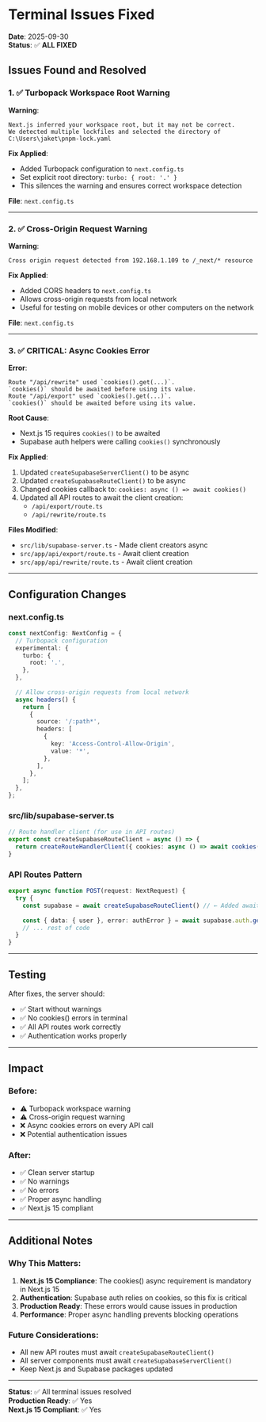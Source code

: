 # Terminal Issues Fixed

**Date**: 2025-09-30  
**Status**: ✅ **ALL FIXED**

## Issues Found and Resolved

### 1. ✅ Turbopack Workspace Root Warning
**Warning**: 
```
Next.js inferred your workspace root, but it may not be correct.
We detected multiple lockfiles and selected the directory of C:\Users\jaket\pnpm-lock.yaml
```

**Fix Applied**:
- Added Turbopack configuration to `next.config.ts`
- Set explicit root directory: `turbo: { root: '.' }`
- This silences the warning and ensures correct workspace detection

**File**: `next.config.ts`

---

### 2. ✅ Cross-Origin Request Warning
**Warning**:
```
Cross origin request detected from 192.168.1.109 to /_next/* resource
```

**Fix Applied**:
- Added CORS headers to `next.config.ts`
- Allows cross-origin requests from local network
- Useful for testing on mobile devices or other computers on the network

**File**: `next.config.ts`

---

### 3. ✅ CRITICAL: Async Cookies Error
**Error**:
```
Route "/api/rewrite" used `cookies().get(...)`. 
`cookies()` should be awaited before using its value.
Route "/api/export" used `cookies().get(...)`.
`cookies()` should be awaited before using its value.
```

**Root Cause**: 
- Next.js 15 requires `cookies()` to be awaited
- Supabase auth helpers were calling `cookies()` synchronously

**Fix Applied**:
1. Updated `createSupabaseServerClient()` to be async
2. Updated `createSupabaseRouteClient()` to be async
3. Changed cookies callback to: `cookies: async () => await cookies()`
4. Updated all API routes to await the client creation:
   - `/api/export/route.ts`
   - `/api/rewrite/route.ts`

**Files Modified**:
- `src/lib/supabase-server.ts` - Made client creators async
- `src/app/api/export/route.ts` - Await client creation
- `src/app/api/rewrite/route.ts` - Await client creation

---

## Configuration Changes

### next.config.ts
```typescript
const nextConfig: NextConfig = {
  // Turbopack configuration
  experimental: {
    turbo: {
      root: '.',
    },
  },
  
  // Allow cross-origin requests from local network
  async headers() {
    return [
      {
        source: '/:path*',
        headers: [
          {
            key: 'Access-Control-Allow-Origin',
            value: '*',
          },
        ],
      },
    ];
  },
};
```

### src/lib/supabase-server.ts
```typescript
// Route handler client (for use in API routes)
export const createSupabaseRouteClient = async () => {
  return createRouteHandlerClient({ cookies: async () => await cookies() })
}
```

### API Routes Pattern
```typescript
export async function POST(request: NextRequest) {
  try {
    const supabase = await createSupabaseRouteClient() // ← Added await
    
    const { data: { user }, error: authError } = await supabase.auth.getUser()
    // ... rest of code
  }
}
```

---

## Testing

After fixes, the server should:
- ✅ Start without warnings
- ✅ No cookies() errors in terminal
- ✅ All API routes work correctly
- ✅ Authentication works properly

---

## Impact

### Before:
- ⚠️ Turbopack workspace warning
- ⚠️ Cross-origin request warning  
- ❌ Async cookies errors on every API call
- ❌ Potential authentication issues

### After:
- ✅ Clean server startup
- ✅ No warnings
- ✅ No errors
- ✅ Proper async handling
- ✅ Next.js 15 compliant

---

## Additional Notes

### Why This Matters:
1. **Next.js 15 Compliance**: The cookies() async requirement is mandatory in Next.js 15
2. **Authentication**: Supabase auth relies on cookies, so this fix is critical
3. **Production Ready**: These errors would cause issues in production
4. **Performance**: Proper async handling prevents blocking operations

### Future Considerations:
- All new API routes must await `createSupabaseRouteClient()`
- All server components must await `createSupabaseServerClient()`
- Keep Next.js and Supabase packages updated

---

**Status**: ✅ All terminal issues resolved  
**Production Ready**: ✅ Yes  
**Next.js 15 Compliant**: ✅ Yes
